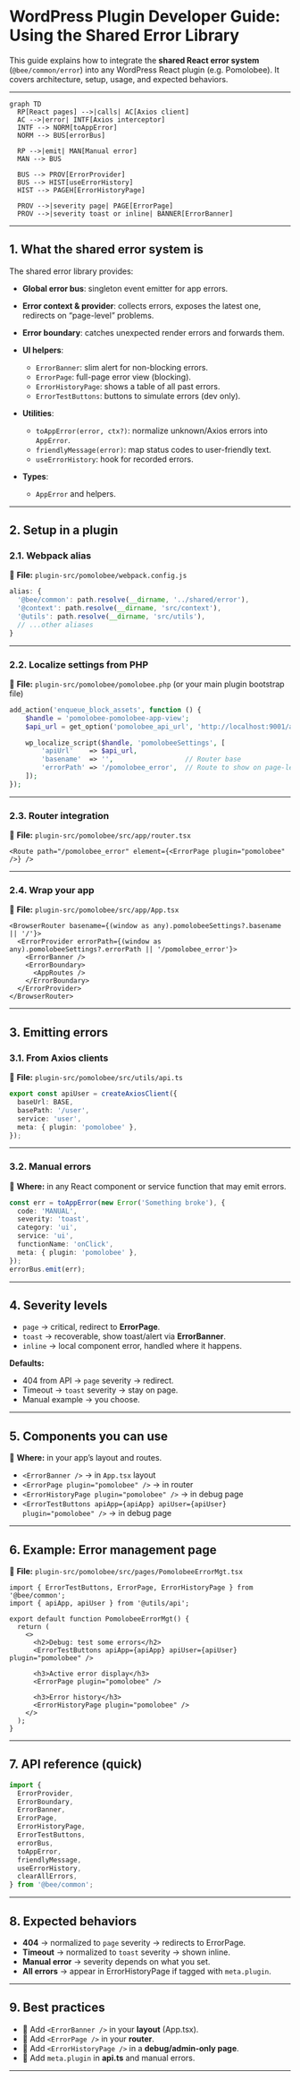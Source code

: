 # WordPress Plugin Developer Guide: Using the Shared Error Library

This guide explains how to integrate the **shared React error system** (`@bee/common/error`) into any WordPress React plugin (e.g. Pomolobee).
It covers architecture, setup, usage, and expected behaviors.

---

```mermaid
graph TD
  RP[React pages] -->|calls| AC[Axios client]
  AC -->|error| INTF[Axios interceptor]
  INTF --> NORM[toAppError]
  NORM --> BUS[errorBus]

  RP -->|emit| MAN[Manual error]
  MAN --> BUS

  BUS --> PROV[ErrorProvider]
  BUS --> HIST[useErrorHistory]
  HIST --> PAGEH[ErrorHistoryPage]

  PROV -->|severity page| PAGE[ErrorPage]
  PROV -->|severity toast or inline| BANNER[ErrorBanner]
```

---


## 1. What the shared error system is

The shared error library provides:

* **Global error bus**: singleton event emitter for app errors.
* **Error context & provider**: collects errors, exposes the latest one, redirects on “page-level” problems.
* **Error boundary**: catches unexpected render errors and forwards them.
* **UI helpers**:

  * `ErrorBanner`: slim alert for non-blocking errors.
  * `ErrorPage`: full-page error view (blocking).
  * `ErrorHistoryPage`: shows a table of all past errors.
  * `ErrorTestButtons`: buttons to simulate errors (dev only).
* **Utilities**:

  * `toAppError(error, ctx?)`: normalize unknown/Axios errors into `AppError`.
  * `friendlyMessage(error)`: map status codes to user-friendly text.
  * `useErrorHistory`: hook for recorded errors.
* **Types**:

  * `AppError` and helpers.

---


## 2. Setup in a plugin

### 2.1. Webpack alias

📌 **File:** `plugin-src/pomolobee/webpack.config.js`

```js
alias: {
  '@bee/common': path.resolve(__dirname, '../shared/error'),
  '@context': path.resolve(__dirname, 'src/context'),
  '@utils': path.resolve(__dirname, 'src/utils'),
  // ...other aliases
}
```

---

### 2.2. Localize settings from PHP

📌 **File:** `plugin-src/pomolobee/pomolobee.php` (or your main plugin bootstrap file)

```php
add_action('enqueue_block_assets', function () {
    $handle = 'pomolobee-pomolobee-app-view';
    $api_url = get_option('pomolobee_api_url', 'http://localhost:9001/api');

    wp_localize_script($handle, 'pomolobeeSettings', [
        'apiUrl'    => $api_url,
        'basename'  => '',                  // Router base
        'errorPath' => '/pomolobee_error',  // Route to show on page-level errors
    ]);
});
```

---

### 2.3. Router integration

📌 **File:** `plugin-src/pomolobee/src/app/router.tsx`

```tsx
<Route path="/pomolobee_error" element={<ErrorPage plugin="pomolobee" />} />
```

---

### 2.4. Wrap your app

📌 **File:** `plugin-src/pomolobee/src/app/App.tsx`

```tsx
<BrowserRouter basename={(window as any).pomolobeeSettings?.basename || '/'}>
  <ErrorProvider errorPath={(window as any).pomolobeeSettings?.errorPath || '/pomolobee_error'}>
    <ErrorBanner />
    <ErrorBoundary>
      <AppRoutes />
    </ErrorBoundary>
  </ErrorProvider>
</BrowserRouter>
```

---

## 3. Emitting errors

### 3.1. From Axios clients

📌 **File:** `plugin-src/pomolobee/src/utils/api.ts`

```ts
export const apiUser = createAxiosClient({
  baseUrl: BASE,
  basePath: '/user',
  service: 'user',
  meta: { plugin: 'pomolobee' },
});
```

---

### 3.2. Manual errors

📌 **Where:** in any React component or service function that may emit errors.

```ts
const err = toAppError(new Error('Something broke'), {
  code: 'MANUAL',
  severity: 'toast',
  category: 'ui',
  service: 'ui',
  functionName: 'onClick',
  meta: { plugin: 'pomolobee' },
});
errorBus.emit(err);
```

---


## 4. Severity levels

* `page` → critical, redirect to **ErrorPage**.
* `toast` → recoverable, show toast/alert via **ErrorBanner**.
* `inline` → local component error, handled where it happens.

**Defaults:**

* 404 from API → `page` severity → redirect.
* Timeout → `toast` severity → stay on page.
* Manual example → you choose.

---


## 5. Components you can use

📌 **Where:** in your app’s layout and routes.

* `<ErrorBanner />` → in `App.tsx` layout
* `<ErrorPage plugin="pomolobee" />` → in router
* `<ErrorHistoryPage plugin="pomolobee" />` → in debug page
* `<ErrorTestButtons apiApp={apiApp} apiUser={apiUser} plugin="pomolobee" />` → in debug page

---

## 6. Example: Error management page

📌 **File:** `plugin-src/pomolobee/src/pages/PomolobeeErrorMgt.tsx`

```tsx
import { ErrorTestButtons, ErrorPage, ErrorHistoryPage } from '@bee/common';
import { apiApp, apiUser } from '@utils/api';

export default function PomolobeeErrorMgt() {
  return (
    <>
      <h2>Debug: test some errors</h2>
      <ErrorTestButtons apiApp={apiApp} apiUser={apiUser} plugin="pomolobee" />

      <h3>Active error display</h3>
      <ErrorPage plugin="pomolobee" />

      <h3>Error history</h3>
      <ErrorHistoryPage plugin="pomolobee" />
    </>
  );
}
```

---

## 7. API reference (quick)

```ts
import {
  ErrorProvider,
  ErrorBoundary,
  ErrorBanner,
  ErrorPage,
  ErrorHistoryPage,
  ErrorTestButtons,
  errorBus,
  toAppError,
  friendlyMessage,
  useErrorHistory,
  clearAllErrors,
} from '@bee/common';
```

---

## 8. Expected behaviors

* **404** → normalized to `page` severity → redirects to ErrorPage.
* **Timeout** → normalized to `toast` severity → shown inline.
* **Manual error** → severity depends on what you set.
* **All errors** → appear in ErrorHistoryPage if tagged with `meta.plugin`.

--- 

## 9. Best practices

* 📌 Add `<ErrorBanner />` in your **layout** (App.tsx).
* 📌 Add `<ErrorPage />` in your **router**.
* 📌 Add `<ErrorHistoryPage />` in a **debug/admin-only page**.
* 📌 Add `meta.plugin` in **api.ts** and manual errors.

---

 
